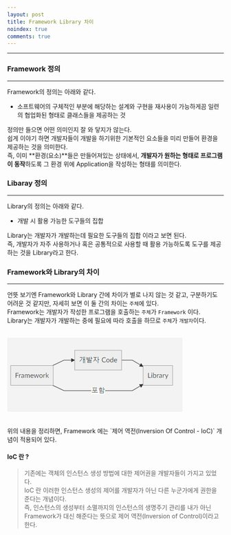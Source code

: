 ```yaml
---
layout: post
title: Framework Library 차이
noindex: true
comments: true
---
```


---

### Framework 정의
---
Framework의 정의는 아래와 같다.
- 소프트웨어의 구체적인 부분에 해당하는 설계와 구현을 재사용이 가능하게끔 일련의 협업화된 형태로 클래스들을 제공하는 것

정의만 들으면 어떤 의미인지 잘 와 닿지가 않는다.<br/>
쉽게 이야기 하면 개발자들이 개발을 하기위한 기본적인 요소들을 미리 만들어 환경을 제공하는 것을 의미한다.<br/>
즉, 이미 **환경(요소)**들은 만들어져있는 상태에서, **개발자가 원하는 형태로 프로그램이 동작**하도록 그 환경 위에 Application을 작성하는 형태를 의미한다.

### Libaray 정의
---
Library의 정의는 아래와 같다.
- 개발 시 활용 가능한 도구들의 집합

Library는 개발자가 개발하는데 필요한 도구들의 집합 이라고 보면 된다.<br/>
즉, 개발자가 자주 사용하거나 혹은 공통적으로 사용할 때 활용 가능하도록 도구를 제공하는 것을 Library라고 한다.<br/>

### Framework와 Library의 차이
---
언뜻 보기엔 Framework와 Library 간에 차이가 별로 나지 않는 것 같고, 구분하기도 어려운 것 같지만,
자세히 보면 이 둘 간의 차이는 `주체`에 있다.<br/>
Framework는 개발자가 작성한 프로그램을 호출하는 `주체`가 `Framework` 이다.<br/>
Library는 개발자가 개발하는 중에 필요에 따라 호출을 하므로 ```주체```가 ```개발자```이다.<br/>
<br> 

![framework-library-diff](/assets/img/posts/framework-library-graph.png)

<br>
위의 내용을 정리하면,
Framework 에는 `제어 역전(Inversion Of Control - IoC)` 개념이 적용되어 있다.


#### IoC 란 ? <br>
>기존에는 객체의 인스턴스 생성 방법에 대한 제어권을 개발자들이 가지고 있었다.<br>
>IoC 란 이러한 인스턴스 생성의 제어를 개발자가 아닌 다른 누군가에게 권한을 준다는 개념이다.<br>
>즉, 인스턴스의 생성부터 소멸까지의 인스턴스의 생명주기 관리를 내가 아닌 <br>
>Framework가 대신 해준다는 뜻으로 제어 역전(Inversion of Control)이라고 한다.<br>
